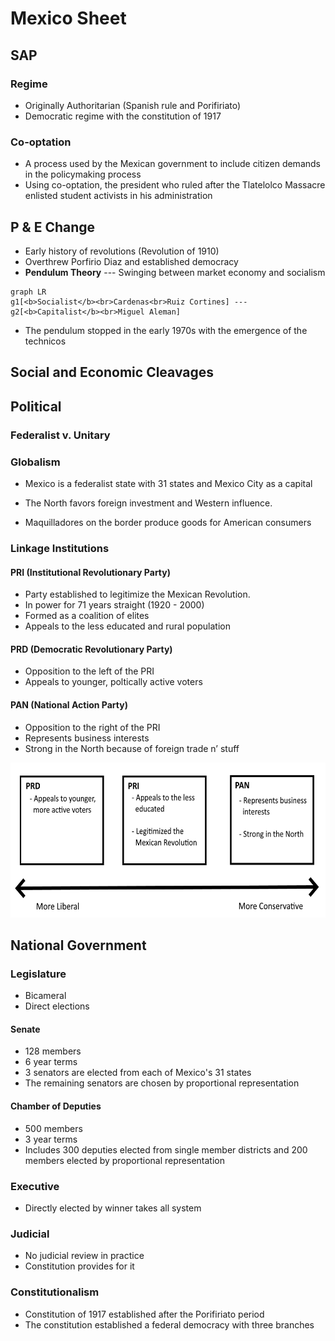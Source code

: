 # Mexico Sheet
## SAP
### Regime
 - Originally Authoritarian (Spanish rule and Porifiriato)
 - Democratic regime with the constitution of 1917
### Co-optation
 - A process used by the Mexican government to include citizen demands in the policymaking process
 - Using co-optation, the president who ruled after the Tlatelolco Massacre enlisted student activists in his administration
## P & E Change
 - Early history of revolutions (Revolution of 1910)
 - Overthrew Porfirio Diaz and established democracy
 - **Pendulum Theory** --- Swinging between market economy and socialism
```mermaid
graph LR
g1[<b>Socialist</b><br>Cardenas<br>Ruiz Cortines] --- g2[<b>Capitalist</b><br>Miguel Aleman]
```

 - The pendulum stopped in the early 1970s with the emergence of the technicos
## Social and Economic Cleavages
## Political
### Federalist v. Unitary
### Globalism
 - Mexico is a federalist state with 31 states and Mexico City as a capital

 - The North favors foreign investment and Western influence.
 - Maquilladores on the border produce goods for American consumers
### Linkage Institutions
#### PRI (Institutional Revolutionary Party)
 - Party established to legitimize the Mexican Revolution.
 - In power for 71 years straight (1920 - 2000)
 - Formed as a coalition of elites
 - Appeals to the less educated and rural population
#### PRD (Democratic Revolutionary Party)
 - Opposition to the left of the PRI
 - Appeals to younger, poltically active voters
#### PAN (National Action Party)
 - Opposition to the right of the PRI
 - Represents business interests
 - Strong in the North because of foreign trade n’ stuff
<a href="/State-Charts-Mexico.html" target="_blank">
  <img class="aligncenter" alt="epic-chart" src="../../images/2019/04/epic-chart.png" width="598" height="248" />
</a>

## National Government
### Legislature
 - Bicameral
 - Direct elections
#### Senate
 - 128 members
 - 6 year terms
 - 3 senators are elected from each of Mexico's 31 states
 - The remaining senators are chosen by proportional representation
#### Chamber of Deputies
 - 500 members
 - 3 year terms
 - Includes 300 deputies elected from single member districts and 200 members elected by proportional representation
### Executive
 - Directly elected by winner takes all system
### Judicial
 - No judicial review in practice
 - Constitution provides for it
### Constitutionalism
 - Constitution of 1917 established after the Porifiriato period
 - The constitution established a federal democracy with three branches

